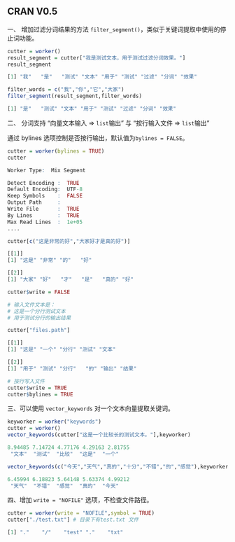## CRAN V0.5

一、 增加过滤分词结果的方法 `filter_segment()`，类似于关键词提取中使用的停止词功能。

```r
cutter = worker()
result_segment = cutter["我是测试文本，用于测试过滤分词效果。"]
result_segment
```

```r
[1] "我"   "是"   "测试" "文本" "用于" "测试" "过滤" "分词" "效果"
```

```r
filter_words = c("我","你","它","大家")
filter_segment(result_segment,filter_words)
```

```r
[1] "是"   "测试" "文本" "用于" "测试" "过滤" "分词" "效果"
```

二、 分词支持 “向量文本输入 => `list`输出” 与 “按行输入文件 =>  `list`输出” 

通过 bylines 选项控制是否按行输出，默认值为`bylines = FALSE`。

```r
cutter = worker(bylines = TRUE)
cutter
```

```r
Worker Type:  Mix Segment

Detect Encoding :  TRUE
Default Encoding:  UTF-8
Keep Symbols    :  FALSE
Output Path     :  
Write File      :  TRUE
By Lines        :  TRUE
Max Read Lines  :  1e+05
....

```

```r
cutter[c("这是非常的好","大家好才是真的好")]
```

```r
[[1]]
[1] "这是" "非常" "的"   "好"  

[[2]]
[1] "大家" "好"   "才"   "是"   "真的" "好"  
```

```r
cutter$write = FALSE

# 输入文件文本是：
# 这是一个分行测试文本
# 用于测试分行的输出结果

cutter["files.path"] 
```

```r
[[1]]
[1] "这是" "一个" "分行" "测试" "文本" 

[[2]]
[1] "用于" "测试" "分行"   "的" "输出" "结果" 
```

```r
# 按行写入文件
cutter$write = TRUE
cutter$bylines = TRUE
```

三、可以使用 `vector_keywords` 对一个文本向量提取关键词。

```r
keyworker = worker("keywords")
cutter = worker()
vector_keywords(cutter["这是一个比较长的测试文本。"],keyworker)
```

```r
8.94485 7.14724 4.77176 4.29163 2.81755 
 "文本"  "测试"  "比较"  "这是"  "一个" 
```

```r
vector_keywords(c("今天","天气","真的","十分","不错","的","感觉"),keyworker)
```

```r
6.45994 6.18823 5.64148 5.63374 4.99212 
 "天气"  "不错"  "感觉"  "真的"  "今天" 
```

四、增加 `write = "NOFILE"` 选项，不检查文件路径。

```r
cutter = worker(write = "NOFILE",symbol = TRUE)
cutter["./test.txt"] # 目录下有test.txt 文件
```

```r
[1] "."    "/"    "test" "."    "txt" 
```
